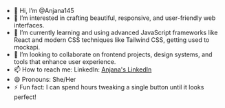 - 👋 Hi, I’m @Anjana145  
- 👀 I’m interested in crafting beautiful, responsive, and user-friendly web interfaces.  
- 🌱 I’m currently learning and using advanced JavaScript frameworks like React and modern CSS techniques like Tailwind CSS, getting used to mockapi.
- 💞️ I’m looking to collaborate on frontend projects, design systems, and tools that enhance user experience.  
- 📫 How to reach me: LinkedIn: [Anjana's LinkedIn](https://www.linkedin.com/in/anjana-maharjan-219212264/) 
- 😄 Pronouns: She/Her  
- ⚡ Fun fact: I can spend hours tweaking a single button until it looks perfect!  

<!---
Anjana145/Anjana145 is a ✨ special ✨ repository because its `README.md` (this file) appears on your GitHub profile.
You can click the Preview link to take a look at your changes.
--->
